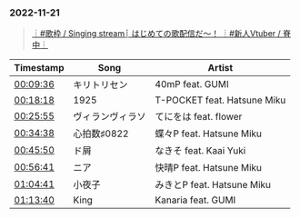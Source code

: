 ### 2022-11-21
> [┊#歌枠 / Singing stream┊ はじめての歌配信だ～！ ┊#新人Vtuber / 脊中┊](https://www.youtube.com/watch?v=B8sr3vHZJ8k)

| Timestamp | Song | Artist |
| --- | --- | --- |
| [00:09:36](https://www.youtube.com/watch?v=B8sr3vHZJ8k&t=576s) | キリトリセン | 40mP feat. GUMI |
| [00:18:18](https://www.youtube.com/watch?v=B8sr3vHZJ8k&t=1098s) | 1925 | T-POCKET feat. Hatsune Miku |
| [00:25:55](https://www.youtube.com/watch?v=B8sr3vHZJ8k&t=1555s) | ヴィランヴィラソ | てにをは feat. flower |
| [00:34:38](https://www.youtube.com/watch?v=B8sr3vHZJ8k&t=2078s) | 心拍数♯0822 | 蝶々P feat. Hatsune Miku |
| [00:45:50](https://www.youtube.com/watch?v=B8sr3vHZJ8k&t=2750s) | ド屑 | なきそ feat. Kaai Yuki |
| [00:56:41](https://www.youtube.com/watch?v=B8sr3vHZJ8k&t=3401s) | ニア | 快晴P feat. Hatsune Miku |
| [01:04:41](https://www.youtube.com/watch?v=B8sr3vHZJ8k&t=3881s) | 小夜子 | みきとP feat. Hatsune Miku |
| [01:13:40](https://www.youtube.com/watch?v=B8sr3vHZJ8k&t=4420s) | King | Kanaria feat. GUMI |

